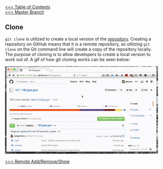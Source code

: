 [<<< Table of Contents](/README.md)  
[<<< Master Branch](/Sections/Master.md)

## Clone 

`git clone` is utilized to create a local version of the [repository](/Sections/Repository.md). Creating a repository on GitHub means that it is a remote repository, so utilizing `git clone` on the Git command line will create a copy of the repository locally. The purpose of cloning is to allow developers to create a local version to work out of. A gif of how git cloning works can be seen below: 

![Git Clone](/images/gitClone.gif)


[>>> Remote Add/Remove/Show](/Sections/Remote_Add_Remove_Show.md)

